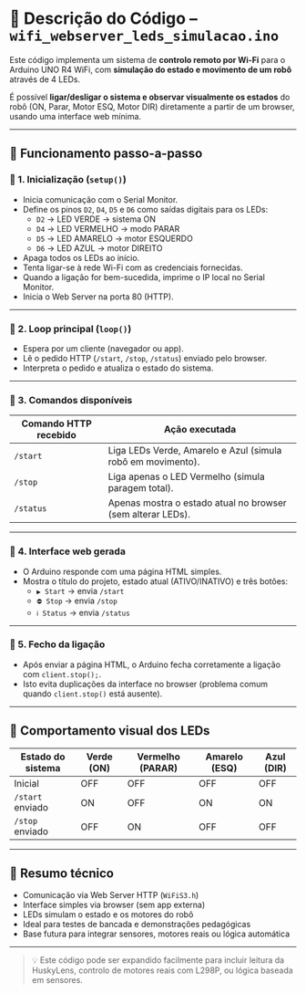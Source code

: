 # 📡 Descrição do Código – `wifi_webserver_leds_simulacao.ino`

Este código implementa um sistema de **controlo remoto por Wi-Fi** para o Arduino UNO R4 WiFi, com **simulação do estado e movimento de um robô** através de 4 LEDs.

É possível **ligar/desligar o sistema e observar visualmente os estados** do robô (ON, Parar, Motor ESQ, Motor DIR) diretamente a partir de um browser, usando uma interface web mínima.

---

## 🔁 Funcionamento passo-a-passo

### 🔹 1. Inicialização (`setup()`)

- Inicia comunicação com o Serial Monitor.
- Define os pinos `D2`, `D4`, `D5` e `D6` como saídas digitais para os LEDs:
  - `D2` → LED VERDE → sistema ON
  - `D4` → LED VERMELHO → modo PARAR
  - `D5` → LED AMARELO → motor ESQUERDO
  - `D6` → LED AZUL → motor DIREITO
- Apaga todos os LEDs ao início.
- Tenta ligar-se à rede Wi-Fi com as credenciais fornecidas.
- Quando a ligação for bem-sucedida, imprime o IP local no Serial Monitor.
- Inicia o Web Server na porta 80 (HTTP).

---

### 🔹 2. Loop principal (`loop()`)

- Espera por um cliente (navegador ou app).
- Lê o pedido HTTP (`/start`, `/stop`, `/status`) enviado pelo browser.
- Interpreta o pedido e atualiza o estado do sistema.

---

### 🔹 3. Comandos disponíveis

| Comando HTTP recebido | Ação executada |
|-----------------------|----------------|
| `/start`              | Liga LEDs Verde, Amarelo e Azul (simula robô em movimento). |
| `/stop`               | Liga apenas o LED Vermelho (simula paragem total). |
| `/status`             | Apenas mostra o estado atual no browser (sem alterar LEDs). |

---

### 🔹 4. Interface web gerada

- O Arduino responde com uma página HTML simples.
- Mostra o título do projeto, estado atual (ATIVO/INATIVO) e três botões:
  - `▶️ Start` → envia `/start`
  - `⛔ Stop` → envia `/stop`
  - `ℹ️ Status` → envia `/status`

---

### 🔹 5. Fecho da ligação

- Após enviar a página HTML, o Arduino fecha corretamente a ligação com `client.stop();`.
- Isto evita duplicações da interface no browser (problema comum quando `client.stop()` está ausente).

---

## 🔦 Comportamento visual dos LEDs

| Estado do sistema | Verde (ON) | Vermelho (PARAR) | Amarelo (ESQ) | Azul (DIR) |
|-------------------|------------|------------------|----------------|-------------|
| Inicial           | OFF        | OFF              | OFF            | OFF         |
| `/start` enviado  | ON         | OFF              | ON             | ON          |
| `/stop` enviado   | OFF        | ON               | OFF            | OFF         |

---

## 📘 Resumo técnico

- Comunicação via Web Server HTTP (`WiFiS3.h`)
- Interface simples via browser (sem app externa)
- LEDs simulam o estado e os motores do robô
- Ideal para testes de bancada e demonstrações pedagógicas
- Base futura para integrar sensores, motores reais ou lógica automática

---

> 💡 Este código pode ser expandido facilmente para incluir leitura da HuskyLens, controlo de motores reais com L298P, ou lógica baseada em sensores.

